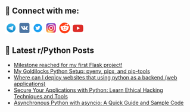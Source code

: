 ## 🔎 Connect with me:
[<img src="https://github.com/bullbesh/bullbesh/blob/main/images/Telegram.png" width="32" height="32" />](https://t.me/bullbesh)
[<img src="https://github.com/bullbesh/bullbesh/blob/main/images/VK.png" width="32" height="32" />](https://vk.com/bullbesh)
[<img src="https://github.com/bullbesh/bullbesh/blob/main/images/Twitter.png" width="32" height="32" />](https://twitter.com/bullbesh1)
[<img src="https://github.com/bullbesh/bullbesh/blob/main/images/Instagram.png" width="32" height="32" />](https://www.instagram.com/bullbesh)
[<img src="https://github.com/bullbesh/bullbesh/blob/main/images/Reddit.png" width="32" height="32" />](https://www.reddit.com/user/bullbesh)
[<img src="https://github.com/bullbesh/bullbesh/blob/main/images/YouTube.png" width="32" height="32" />](https://www.youtube.com/channel/UCtfjRs6uzgq5mfm8S06WTcg)

## 📕 Latest r/Python Posts
<!-- BLOG-POST-LIST:START -->
- [Milestone reached for my first Flask project!](https://www.reddit.com/r/Python/comments/12v1umw/milestone_reached_for_my_first_flask_project/)
- [My Goldilocks Python Setup: pyenv, pipx, and pip-tools](https://www.reddit.com/r/Python/comments/12v0mdz/my_goldilocks_python_setup_pyenv_pipx_and_piptools/)
- [Where can I deploy websites that using python as a backend &lpar;web applications&rpar;](https://www.reddit.com/r/Python/comments/12v0d0e/where_can_i_deploy_websites_that_using_python_as/)
- [Secure Your Applications with Python: Learn Ethical Hacking Techniques and Tools](https://www.reddit.com/r/Python/comments/12uyyd6/secure_your_applications_with_python_learn/)
- [Asynchronous Python with asyncio: A Quick Guide and Sample Code](https://www.reddit.com/r/Python/comments/12uwisk/asynchronous_python_with_asyncio_a_quick_guide/)
<!-- BLOG-POST-LIST:END -->
